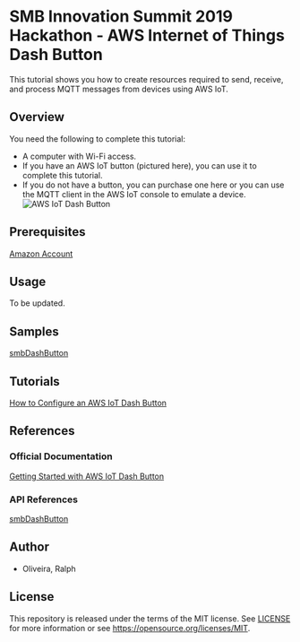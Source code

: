 # SMB Innovation Summit 2019 Hackathon - AWS Internet of Things Dash Button
This tutorial shows you how to create resources required to send, receive, and process MQTT messages from devices using AWS IoT. 

## Overview
You need the following to complete this tutorial: 
- A computer with Wi-Fi access. 
- If you have an AWS IoT button (pictured here), you can use it to complete this tutorial. 
- If you do not have a button, you can purchase one here or you can use the MQTT client in the AWS IoT console to emulate a device.
![AWS IoT Dash Button](https://docs.aws.amazon.com/iot/latest/developerguide/images/iot-button.png)

## Prerequisites
[Amazon Account](https://aws.amazon.com/)

## Usage
To be updated.

## Samples
[smbDashButton](https://github.com/Ralphive/b1dash)

## Tutorials
[How to Configure an AWS IoT Dash Button](https://docs.aws.amazon.com/iot/latest/developerguide/configure-iot.html)

## References
### Official Documentation
[Getting Started with AWS IoT Dash Button](https://docs.aws.amazon.com/iot/latest/developerguide/iot-gs.html)

### API References
[smbDashButton](https://github.com/Ralphive/b1dash)

## Author
- Oliveira, Ralph

## License
This repository is released under the terms of the MIT license.
See [LICENSE](https://github.com/B1SA/hackathon/blob/master/LICENSE) for more information or see https://opensource.org/licenses/MIT.
